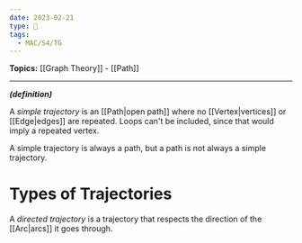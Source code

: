 ```yaml
---
date: 2023-02-21
type: 🧠
tags:
  - MAC/S4/TG
---
```


**Topics:** [[Graph Theory]] - [[Path]]

---

_**(definition)**_

A _simple trajectory_ is an [[Path|open path]] where no [[Vertex|vertices]] or [[Edge|edges]] are repeated. Loops can't be included, since that would imply a repeated vertex.

A simple trajectory is always a path, but a path is not always a simple trajectory.

# Types of Trajectories

A _directed trajectory_ is a trajectory that respects the direction of the [[Arc|arcs]] it goes through.
